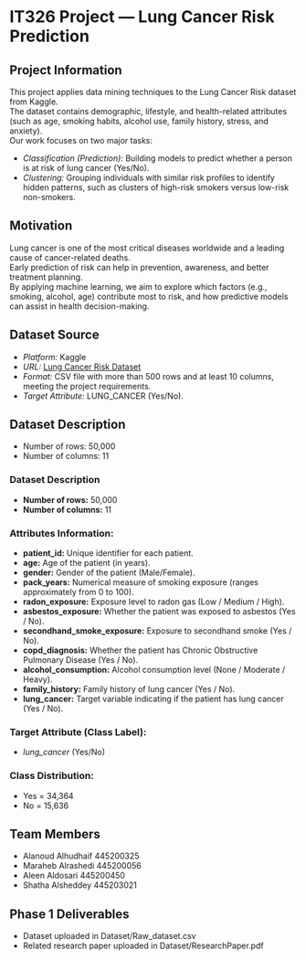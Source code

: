 # IT326 Project — Lung Cancer Risk Prediction

## Project Information
This project applies data mining techniques to the Lung Cancer Risk dataset from Kaggle.  
The dataset contains demographic, lifestyle, and health-related attributes (such as age, smoking habits, alcohol use, family history, stress, and anxiety).  
Our work focuses on two major tasks:

- *Classification (Prediction):* Building models to predict whether a person is at risk of lung cancer (Yes/No).  
- *Clustering:* Grouping individuals with similar risk profiles to identify hidden patterns, such as clusters of high-risk smokers versus low-risk non-smokers.

## Motivation
Lung cancer is one of the most critical diseases worldwide and a leading cause of cancer-related deaths.  
Early prediction of risk can help in prevention, awareness, and better treatment planning.  
By applying machine learning, we aim to explore which factors (e.g., smoking, alcohol, age) contribute most to risk, and how predictive models can assist in health decision-making.

## Dataset Source
- *Platform:* Kaggle  
- *URL:* [Lung Cancer Risk Dataset](https://www.kaggle.com/datasets/mikeytracegod/lung-cancer-risk-dataset)  
- *Format:* CSV file with more than 500 rows and at least 10 columns, meeting the project requirements.  
- *Target Attribute:* LUNG_CANCER (Yes/No).

## Dataset Description
- Number of rows: 50,000  
- Number of columns: 11  

### Dataset Description

- **Number of rows:** 50,000  
- **Number of columns:** 11  

### Attributes Information:

- **patient_id:** Unique identifier for each patient.  
- **age:** Age of the patient (in years).  
- **gender:** Gender of the patient (Male/Female).  
- **pack_years:** Numerical measure of smoking exposure (ranges approximately from 0 to 100).  
- **radon_exposure:** Exposure level to radon gas (Low / Medium / High).  
- **asbestos_exposure:** Whether the patient was exposed to asbestos (Yes / No).  
- **secondhand_smoke_exposure:** Exposure to secondhand smoke (Yes / No).  
- **copd_diagnosis:** Whether the patient has Chronic Obstructive Pulmonary Disease (Yes / No).  
- **alcohol_consumption:** Alcohol consumption level (None / Moderate / Heavy).  
- **family_history:** Family history of lung cancer (Yes / No).  
- **lung_cancer:** Target variable indicating if the patient has lung cancer (Yes / No).  

### Target Attribute (Class Label):
- *lung_cancer* (Yes/No)  

### Class Distribution:
- Yes = 34,364  
- No = 15,636

## Team Members
- Alanoud Alhudhaif 445200325 
- Maraheb Alrashedi 445200056
- Aleen Aldosari 445200450
- Shatha Alsheddey 445203021

## Phase 1 Deliverables
- Dataset uploaded in Dataset/Raw_dataset.csv  
- Related research paper uploaded in Dataset/ResearchPaper.pdf  
